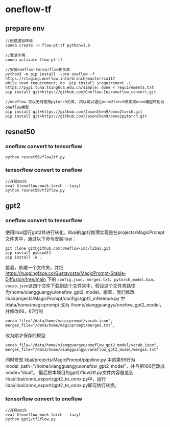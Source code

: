 # oneflow-tf

## prepare env
```
//创建虚拟环境
conda create -n flow-pt-tf python=3.8

//激活环境
conda activate flow-pt-tf

//安装oneflow tensorflow相关库
python3 -m pip install --pre oneflow -f https://staging.oneflow.info/branch/master/cu117
while read requirement; do  pip install $requirement -i https://pypi.tuna.tsinghua.edu.cn/simple; done < requirements.txt
pip install git+https://github.com/Oneflow-Inc/oneflow_convert.git

//oneflow 可以无缝使用pytorch的库, 所以可以通过onnx2torch来实现onnx模型转化为oneflow模型
pip install git+https://github.com/JasonChen9/onnx2torch.git
pip install git+https://github.com/JasonChen9/onnx2pytorch.git
```

## resnet50 
### oneflow convert to tensorflow
```
python resnet50/flow2tf.py
```

### tensorflow convert to oneflow

```
//开启mock
eval $(oneflow-mock-torch --lazy)
python resnet50/tf2flow.py
```

## gpt2

### oneflow convert to tensorflow
使用libai运行gpt2并进行转化。libai的gpt2推理实现是在projects/MagicPrompt文件夹中，通过以下命令安装libai：
```
git clone git@github.com:Oneflow-Inc/libai.git
pip install pybind11
pip install -e .
```
接着，新建一个文件夹，并把 https://huggingface.co/Gustavosta/MagicPrompt-Stable-Diffusion/tree/main 下的 `config.json`、`merges.txt`、`pytorch_model.bin`、`vocab.json`这四个文件下载到这个文件夹中，假设这个文件夹路径为/home/xiangguangyu/onefow_gpt2_model。接着，我们修改 libai/projects/MagicPrompt/configs/gpt2_inference.py 中 /data/home/magicprompt 改为 /home/xiangguangyu/onefow_gpt2_model，并修改66，67行的
```
vocab_file="/data/home/magicprompt/vocab.json", 
merges_file="/data/home/magicprompt/merges.txt",
```
改为刚才保存的模型
```
vocab_file="/data/home/xiangguangyu/oneflow_gpt2_model/vocab.json", 
merges_file="/data/home/xiangguangyu/oneflow_gpt2_model/merges.txt"
```
同时修改 libai/projects/MagicPrompt/pipeline.py 中的第99行为model_path="/home/xiangguangyu/onefow_gpt2_model"，并且把100行改成mode="libai"。
最后把本项目的gpt2/flow2tf.py文件内容覆盖到libai/libai/onnx_export/gpt2_to_onnx.py中，运行libai/libai/onnx_export/gpt2_to_onnx.py即可执行转换。

### tensorflow convert to oneflow

```
//开启mock
eval $(oneflow-mock-torch --lazy)
python gpt2/tf2flow.py
```


